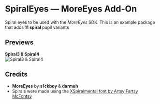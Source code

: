 # SpiralEyes — MoreEyes Add-On

Spiral eyes to be used with the *MoreEyes* SDK. 
This is an example package that adds **11 spiral** pupil variants

## Previews
**Spiral3 & Spiral4**  
![Spiral3 & Spiral4](tbd)

## Credits
- **MoreEyes** by **s1ckboy** & **darmuh**
- Spirals were made using the [XSpiralmental font by Artsy Fartsy McFontsy](https://www.dafont.com/xspiralmental.font?l[]=10&l[]=1)

